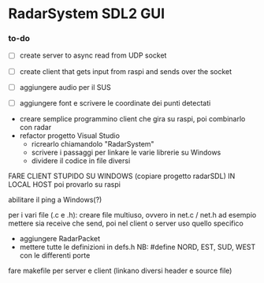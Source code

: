# RadarSystem SDL2 GUI

### to-do
- [ ] create server to async read from UDP socket
- [ ] create client that gets input from raspi and sends over the socket
- [ ] aggiungere audio per il SUS
- [ ] aggiungere font e scrivere le coordinate dei punti detectati


- creare semplice programmino client che gira su raspi, poi combinarlo con radar
- refactor progetto Visual Studio 
	- ricrearlo chiamandolo "RadarSystem"
	- scrivere i passaggi per linkare le varie librerie su Windows
	- dividere il codice in file diversi

FARE CLIENT STUPIDO SU WINDOWS (copiare progetto radarSDL) IN LOCAL HOST poi provarlo su raspi

abilitare il ping a Windows(?)




per i vari file (.c e .h):
creare file multiuso, ovvero in net.c / net.h ad esempio mettere sia receive che send, poi nel client o server uso quello specifico

- aggiungere RadarPacket
- mettere tutte le definizioni in defs.h
	NB: #define NORD, EST, SUD, WEST con le differenti porte
	
fare makefile per server e client (linkano diversi header e source file)